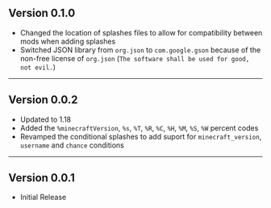 Version 0.1.0
------------------------------------------------------
- Changed the location of splashes files to allow for compatibility between mods when adding splashes
- Switched JSON library from `org.json` to `com.google.gson` because of the non-free license of `org.json` (`The software shall be used for good, not evil.`)

------------------------------------------------------
Version 0.0.2
------------------------------------------------------
- Updated to 1.18
- Added the `%minecraftVersion`, `%s`, `%T`, `%R`, `%C`, `%H`, `%M`, `%S`, `%W` percent codes
- Revamped the conditional splashes to add suport for `minecraft_version`, `username` and `chance` conditions

------------------------------------------------------
Version 0.0.1
------------------------------------------------------
- Initial Release